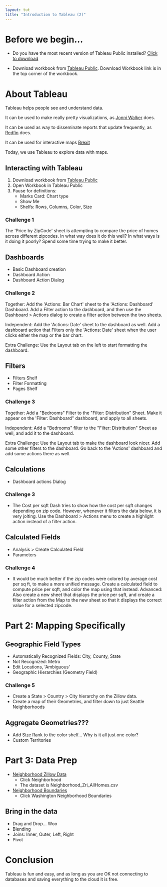 ```yaml
---
layout: tut
title: "Introduction to Tableau (2)"
---
```


# Before we begin...

* Do you have the most recent version of Tableau Public installed? [Click to download](https://public.tableau.com/en-us/s/download/thanks)

* Download workbook from [Tableau Public](https://public.tableau.com/profile/solbrigm#!/vizhome/kagglehousing/DashboardAction). Download Workbook link is in the top corner of the workbook.

# About Tableau

Tableau helps people see and understand data.

It can be used to make really pretty visualizations, as [Jonni Walker](https://public.tableau.com/profile/jonni.walker#!/) does. 

It can be used as way to disseminate reports that update frequently, as [Redfin](https://www.redfin.com/blog/data-center) does.

It can be used for interactive maps [Brexit](https://public.tableau.com/profile/solbrigm#!/vizhome/BrexitResults/EUReferendumResults)

Today, we use Tableau to explore data with maps.

## Interacting with Tableau
1. Download workbook from [Tableau Public](https://public.tableau.com/profile/solbrigm#!/vizhome/kagglehousing/DashboardAction)
2. Open Workbook in Tableau Public
3. Pause for definitions:
    * Marks Card: Chart type
    * Show Me
    * Shelfs: Rows, Columns, Color, Size

### Challenge 1
The 'Price by ZipCode' sheet is attempting to compare the price of homes across different zipcodes. In what way does it do this well? In what ways is it doing it poorly? Spend some time trying to make it better.

## Dashboards
* Basic Dashboard creation
* Dashboard Action
* Dashboard Action Dialog

### Challenge 2
Together: Add the 'Actions: Bar Chart' sheet to the 'Actions: Dashboard' Dashboard. Add a Filter action to the dashboard, and then use the Dashboard > Actions dialog to create a filter action between the two sheets.

Independent: Add the 'Actions: Date' sheet to the dashboard as well. Add a dashboard action that Filters only the 'Actions: Date' sheet when the user clicks either the map or the bar chart.

Extra Challenge: Use the Layout tab on the left to start formatting the dashboard.

## Filters
* Filters Shelf
* Filter Formatting
* Pages Shelf

### Challenge 3
Together: Add a "Bedrooms" Filter to the "Filter: Distribution" Sheet. Make it appear on the 'Filter: Dashboard" dashboard, and apply to all sheets.

Independent: Add a "Bedrooms" filter to the "Filter: Distribution" Sheet as well, and add it to the dashboard.

Extra Challenge: Use the Layout tab to make the dashboard look nicer. Add some other filters to the dashboard. Go back to the 'Actions' dashboard and add some actions there as well.



## Calculations
* Dashboard actions Dialog

### Challenge 3
* The Cost per sqft Dash tries to show how the cost per sqft changes depending on zip code. However, whenever it filters the data below, it is very jolting. Use the Dashboard > Actions menu to create a highlight action instead of a filter action.

## Calculated Fields
* Analysis > Create Calculated Field
* Parameters

### Challenge 4
* It would be much better if the zip codes were colored by average cost per sq ft, to make a more unified message. Create a calculated field to compute price per sqft, and color the map using that instead. Advanced: Also create a new sheet that displays the price per sqft, and create a filter action from the Map to the new sheet so that it displays the correct value for a selected zipcode.

# Part 2: Mapping Specifically

## Geographic Field Types

* Automatically Recognized Fields: City, County, State
* Not Recognized: Metro
* Edit Locations, 'Ambiguous'
* Geographic Hierarchies (Geometry Field)

### Challenge 5
* Create a State > Country > City hierarchy on the Zillow data.
* Create a map of their Geometries, and filter down to just Seattle Neighborhoods


## Aggregate Geometries???
* Add Size Rank to the color shelf... Why is it all just one color?
* Custom Territories


# Part 3: Data Prep

* [Neighborhood Zillow Data](https://www.zillow.com/research/data/#bulk)
    * Click Neighborhood
    * The dataset is Neighborhood_Zri_AllHomes.csv
* [Neighborhood Boundaries](https://www.zillow.com/howto/api/neighborhood-boundaries.htm)
    * Click Washington Neighborhood Boundaries

## Bring in the data
* Drag and Drop... Woo
* Blending
* Joins: Inner, Outer, Left, Right
* Pivot

# Conclusion

Tableau is fun and easy, and as long as you are OK not connecting to databases and saving everything to the cloud it is free.
